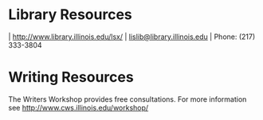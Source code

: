 # Library Resources
| <http://www.library.illinois.edu/lsx/>
| lislib@library.illinois.edu 
| Phone: (217) 333-3804

# Writing Resources
The Writers Workshop provides free consultations. For more information see <http://www.cws.illinois.edu/workshop/>
